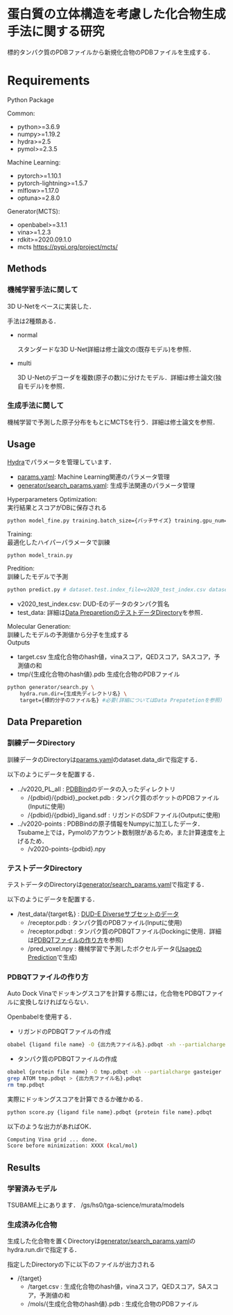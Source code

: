 蛋白質の立体構造を考慮した化合物生成手法に関する研究
====

標的タンパク質のPDBファイルから新規化合物のPDBファイルを生成する．

# Requirements
Python Package 

Common:
- python>=3.6.9
- numpy>=1.19.2
- hydra>=2.5
- pymol>=2.3.5

Machine Learning:
- pytorch>=1.10.1
- pytorch-lightning>=1.5.7
- mlflow>=1.17.0
- optuna>=2.8.0

Generator(MCTS):
- openbabel>=3.1.1
- vina>=1.2.3
- rdkit>=2020.09.1.0
- mcts https://pypi.org/project/mcts/
  
## Methods
### 機械学習手法に関して
3D U-Netをベースに実装した．

手法は2種類ある．

- normal
 
  スタンダードな3D U-Net詳細は修士論文の(既存モデル)を参照．
- multi
  
  3D U-Netのデコーダを複数(原子の数)に分けたモデル．詳細は修士論文(独自モデル)を参照．
### 生成手法に関して
機械学習で予測した原子分布をもとにMCTSを行う．詳細は修士論文を参照．

## Usage
[Hydra](https://hydra.cc/docs/intro//)でパラメータを管理しています．<br>
- [params.yaml](params.yaml): Machine Learning関連のパラメータ管理
- [generator/search_params.yaml](generator/search_params.yml): 生成手法関連のパラメータ管理

Hyperparameters Optimization:<br>
実行結果とスコアがDBに保存される
```bash
python model_fine.py training.batch_size={バッチサイズ} training.gpu_num={GPUの数}
```

Training:<br>
最適化したハイパーパラメータで訓練
```bash
python model_train.py
```

Predition:<br>
訓練したモデルで予測
```bash
python predict.py # dataset.test.index_file=v2020_test_index.csv dataset.test.data_dir=test_data
```
- v2020_test_index.csv: DUD-Eのデータのタンパク質名
- test_data: 詳細は[Data PreparetionのテストデータDirectory](#テストデータDirectory)を参照．


Molecular Generation:<br>
訓練したモデルの予測値から分子を生成する<br>
Outputs
- target.csv 生成化合物のhash値，vinaスコア，QEDスコア，SAスコア，予測値の和
- tmp/{生成化合物のhash値}.pdb 生成化合物のPDBファイル
```bash
python generator/search.py \
    hydra.run.dir={生成先ディレクトリ名} \
    target={標的分子のファイル名} #必要(詳細についてはData Prepatetionを参照)
```

## Data Preparetion

### 訓練データDirectory
訓練データのDirectoryは[params.yaml](params.yaml)のdataset.data_dirで指定する．

以下のようにデータを配置する．
- ../v2020_PL_all : [PDBBind](http://www.pdbbind.org.cn/)のデータの入ったディレクトリ
  - /{pdbid}/{pdbid}_pocket.pdb : タンパク質のポケットのPDBファイル(Inputに使用)
  - /{pdbid}/{pdbid}_ligand.sdf : リガンドのSDFファイル(Outputに使用)
- ../v2020-points : PDBBindの原子情報をNumpyに加工したデータ．Tsubame上では，Pymolのアカウント数制限があるため，また計算速度を上げるため．
  - /v2020-points-{pdbid}.npy
  
### テストデータDirectory
テストデータのDirectoryは[generator/search_params.yaml](generator/search_params.yml)で指定する．

以下のようにデータを配置する．
- /test_data/{target名} : [DUD-E Diverseサブセットのデータ](http://dude.docking.org/subsets/diverse)
  - /receptor.pdb : タンパク質のPDBファイル(Inputに使用)
  - /receptor.pdbqt : タンパク質のPDBQTファイル(Dockingに使用．詳細は[PDBQTファイルの作り方](#PDBQTファイルの作り方)を参照)
  - /pred_voxel.npy : 機械学習で予測したボクセルデータ([UsageのPrediction](#Usage)で生成)

### PDBQTファイルの作り方
Auto Dock Vinaでドッキングスコアを計算する際には，化合物をPDBQTファイルに変換しなければならない．

Openbabelを使用する．
- リガンドのPDBQTファイルの作成
```bash
obabel {ligand file name} -O {出力先ファイル名}.pdbqt -xh --partialcharge gasteiger
```

- タンパク質のPDBQTファイルの作成
```bash
obabel {protein file name} -O tmp.pdbqt -xh --partialcharge gasteiger
grep ATOM tmp.pdbqt > {出力先ファイル名}.pdbqt
rm tmp.pdbqt
```

実際にドッキングスコアを計算できるか確かめる．
```bash
python score.py {ligand file name}.pdbqt {protein file name}.pdbqt
```

以下のような出力があればOK．
```bash
Computing Vina grid ... done.
Score before minimization: XXXX (kcal/mol)
```

## Results
### 学習済みモデル
TSUBAME上にあります．
/gs/hs0/tga-science/murata/models

### 生成済み化合物
生成した化合物を置くDirectoryは[generator/search_params.yaml](generator/search_params.yml)の
hydra.run.dirで指定する．

指定したDirectoryの下に以下のファイルが出力される
- /{target}
  - /target.csv : 生成化合物のhash値，vinaスコア，QEDスコア，SAスコア，予測値の和
  - /mols/{生成化合物のhash値}.pdb : 生成化合物のPDBファイル